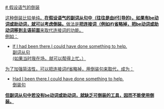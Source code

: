<u># 假设语气的倒装

这种倒装比较单纯。<b>在假设语气的副词从句中（往往是由if引导的)，如果有be动词或助动词，就可以考虑倒装。</b>做法是**把连接词（例如if)省略掉，把be动词或助动词移到主语前面**来取代连接词的功能。  
例如：  
- <u>If I had been there</u>,I could have done something to help.  
副词从句  
(如果当时我在场，就可以帮得上忙。）  

为了加强简洁性，可以把连接词if省略掉，用倒装句来取代，成为：  
- <u>Had I been there</u>,I could have done something to help.  
倒装句  

<b>但副词从句中若没有be动词或助动词，就缺乏可倒装的工具，因而不能使用倒装。</b>